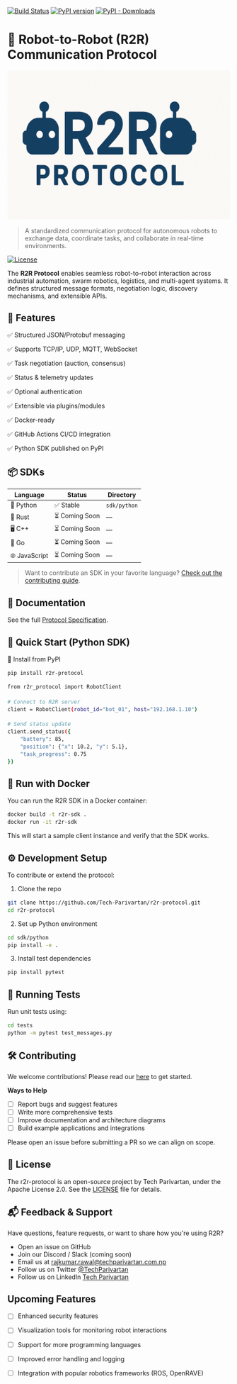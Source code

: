 [![Build Status](https://github.com/Tech-Parivartan/r2r-protocol/actions/workflows/ci.yml/badge.svg)](https://github.com/Tech-Parivartan/r2r-protocol/actions/workflows/ci.yml)
[![PyPI version](https://badge.fury.io/py/r2r-protocol.svg)](https://pypi.org/project/r2r-protocol/)
[![PyPI - Downloads](https://img.shields.io/pypi/dm/r2r-protocol.svg)](https://pypi.org/project/r2r-protocol/)


# 🤖 Robot-to-Robot (R2R) Communication Protocol

![R2R Protocol Banner](./docs/assets/r2r-protocol-banner.png)

> A standardized communication protocol for autonomous robots to exchange data, coordinate tasks, and collaborate in real-time environments.




[![License](https://img.shields.io/badge/License-Apache%202.0-blue.svg)](https://opensource.org/licenses/Apache-2.0)

The **R2R Protocol** enables seamless robot-to-robot interaction across industrial automation, swarm robotics, logistics, and multi-agent systems. It defines structured message formats, negotiation logic, discovery mechanisms, and extensible APIs.


## 🧩 Features

✅ Structured JSON/Protobuf messaging

✅ Supports TCP/IP, UDP, MQTT, WebSocket

✅ Task negotiation (auction, consensus)

✅ Status & telemetry updates

✅ Optional authentication

✅ Extensible via plugins/modules

✅ Docker-ready

✅ GitHub Actions CI/CD integration

✅ Python SDK published on PyPI


## 📦 SDKs

| Language     | Status       | Directory     |
|--------------|--------------|---------------|
| 🐍 Python     | ✅ Stable     | `sdk/python`  |
| 🦀 Rust       | ⏳ Coming Soon | —             |
| 🖥️ C++        | ⏳ Coming Soon | —             |
| 🐹 Go         | ⏳ Coming Soon | —             |
| 🌐 JavaScript | ⏳ Coming Soon | —             |

> Want to contribute an SDK in your favorite language? [Check out the contributing guide](CONTRIBUTING.md).


## 📘 Documentation

See the full [Protocol Specification](docs/spec.md).


## 🚀 Quick Start (Python SDK)

🔧 Install from PyPI

```bash
pip install r2r-protocol
```


```bash
from r2r_protocol import RobotClient

# Connect to R2R server
client = RobotClient(robot_id="bot_01", host="192.168.1.10")

# Send status update
client.send_status({
    "battery": 85,
    "position": {"x": 10.2, "y": 5.1},
    "task_progress": 0.75
})
```


## 🐳 Run with Docker
You can run the R2R SDK in a Docker container:
```bash
docker build -t r2r-sdk .
docker run -it r2r-sdk
```
This will start a sample client instance and verify that the SDK works.


## ⚙️ Development Setup

To contribute or extend the protocol:

1. Clone the repo
```bash
git clone https://github.com/Tech-Parivartan/r2r-protocol.git 
cd r2r-protocol
```

2. Set up Python environment
```bash
cd sdk/python
pip install -e .
```

3. Install test dependencies
```bash
pip install pytest
```


## 🧪 Running Tests
Run unit tests using:

```bash
cd tests
python -m pytest test_messages.py
```


## 🛠️ Contributing

We welcome contributions! Please read our [here](CONTRIBUTING.md) to get started.


**Ways to Help**

- [ ] Report bugs and suggest features
- [ ] Write more comprehensive tests
- [ ] Improve documentation and architecture diagrams
- [ ] Build example applications and integrations

Please open an issue before submitting a PR so we can align on scope.


## 📜 License

The r2r-protocol is an open-source project by Tech Parivartan, under the Apache License 2.0. See the [LICENSE](LICENSE) file for details.


## 📬 Feedback & Support

Have questions, feature requests, or want to share how you're using R2R?

- Open an issue on GitHub
- Join our Discord / Slack (coming soon)
- Email us at rajkumar.rawal@techparivartan.com.np
- Follow us on Twitter [@TechParivartan](https://x.com/TechParivartan)
- Follow us on LinkedIn [Tech Parivartan](https://www.linkedin.com/company/tech-parivartan/)


## Upcoming Features

- [ ] Enhanced security features
- [ ] Visualization tools for monitoring robot interactions
- [ ] Support for more programming languages
- [ ] Improved error handling and logging
- [ ] Integration with popular robotics frameworks (ROS, OpenRAVE)


